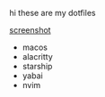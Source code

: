 hi these are my dotfiles

[screenshot](./images/screenshot.png)

- macos
- alacritty
- starship
- yabai
- nvim
